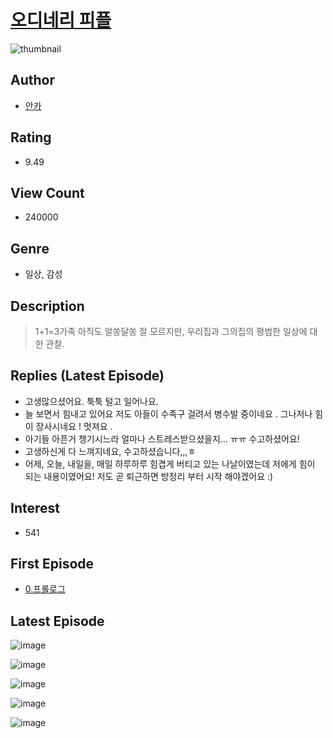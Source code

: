 # [오디네리 피플](https://comic.naver.com/bestChallenge/list?titleId=590668)
![thumbnail](https://image-comic.pstatic.net/user_contents_data/challenge_comic/2016/09/01/263150/thumbnail_title_dalkongmj_011546_.jpg)

## Author
- [안카](https://comic.naver.com/artistTitle?id=263150)

## Rating
- 9.49

## View Count
- 240000

## Genre
- 일상, 감성

## Description
> 1+1=3가족 아직도 알쏭달쏭 잘 모르지만, 우리집과 그의집의 평범한 일상에 대한 관찰.

## Replies (Latest Episode)
- 고생많으셨어요. 툭툭 털고 일어나요.
- 늘 보면서 힘내고 있어요 저도 아들이 수족구 걸려서 병수발 중이네요 . 그나저나 힘이 장사시네요 ! 멋져요 .
- 아기들 아픈거 챙기시느라 얼마나 스트레스받으셨을지… ㅠㅠ 수고하셨어요!
- 고생하신게 다 느껴지네요, 수고하셨습니다,,,ㅎ
- 어제, 오늘, 내일을, 매일 하루하루 힘겹게 버티고 있는 나날이였는데 저에게 힘이 되는 내용이였어요! 저도 곧 퇴근하면 방정리 부터 시작 해야겠어요 :)

## Interest
- 541

## First Episode
- [0.프롤로그](https://comic.naver.com/bestChallenge/detail?titleId=590668&no=14)

## Latest Episode
![image](https://image-comic.pstatic.net/user_contents_data/challenge_comic/2023/05/25/263150/upload_4063990926431892536.jpeg)

![image](https://image-comic.pstatic.net/user_contents_data/challenge_comic/2023/05/25/263150/upload_7364565386632705076.jpeg)

![image](https://image-comic.pstatic.net/user_contents_data/challenge_comic/2023/05/25/263150/upload_7293917569150771511.jpeg)

![image](https://image-comic.pstatic.net/user_contents_data/challenge_comic/2023/05/25/263150/upload_4135492356628951351.jpeg)

![image](https://image-comic.pstatic.net/user_contents_data/challenge_comic/2023/05/25/263150/upload_7221294834004734259.jpeg)
